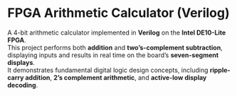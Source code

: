 # FPGA Arithmetic Calculator (Verilog)

A 4-bit arithmetic calculator implemented in **Verilog** on the **Intel DE10-Lite FPGA**.  
This project performs both **addition** and **two’s-complement subtraction**, displaying inputs and results in real time on the board’s **seven-segment displays**.  
It demonstrates fundamental digital logic design concepts, including **ripple-carry addition**, **2’s complement arithmetic**, and **active-low display decoding**.
